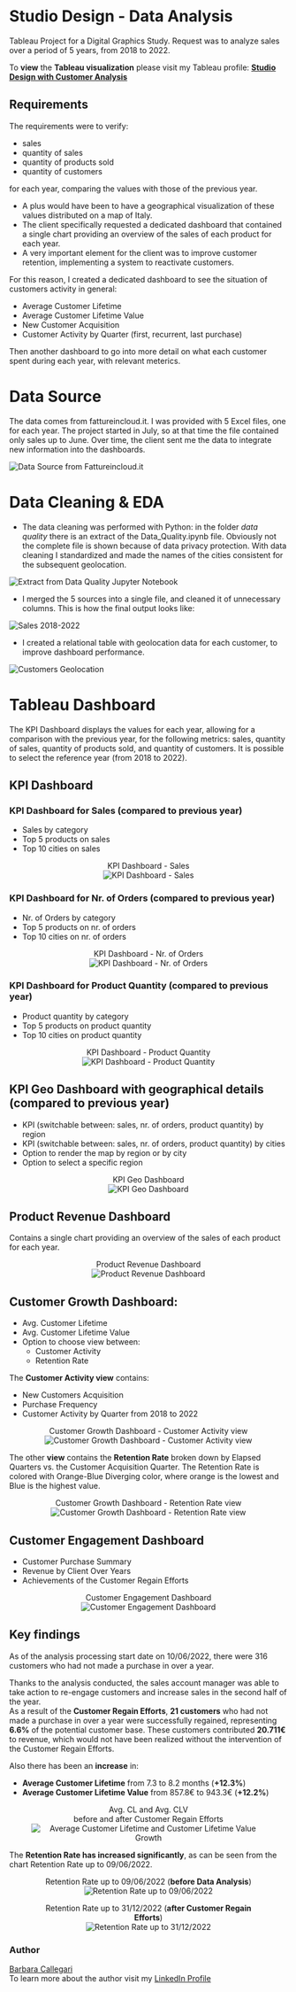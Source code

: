 # **Studio Design - Data Analysis**
Tableau Project for a Digital Graphics Study. 
Request was to analyze sales over a period of 5 years, from 2018 to 2022.

To **view** the **Tableau visualization** please visit my Tableau profile:
**[Studio Design with Customer Analysis](https://public.tableau.com/app/profile/barbara.callegari/viz/StudioDesignwithCustomerAnalysis/)**

## **Requirements**
The requirements were to verify:

* sales
* quantity of sales
* quantity of products sold
* quantity of customers 

for each year, comparing the values with those of the previous year. 

* A plus would have been to have a geographical visualization of these values distributed on a map of Italy.  
* The client specifically requested a dedicated dashboard that contained a single chart providing an overview of the sales of each product for each year.
* A very important element for the client was to improve customer retention, implementing a system to reactivate customers. 

For this reason, I created a dedicated dashboard to see the situation of customers activity in general:

* Average Customer Lifetime
* Average Customer Lifetime Value
* New Customer Acquisition
* Customer Activity by Quarter (first, recurrent, last purchase)

Then another dashboard to go into more detail on what each customer spent during each year, with relevant meterics.

# **Data Source**
The data comes from fattureincloud.it. I was provided with 5 Excel files, one for each year. The project started in July, so at that time the file contained only sales up to June. Over time, the client sent me the data to integrate new information into the dashboards.

<img src="img/img_fattureincloud.png" alt="Data Source from Fattureincloud.it"> 

# **Data Cleaning & EDA**

* The data cleaning was performed with Python: in the folder *data quality* there is an extract of the Data_Quality.ipynb file. Obviously not the complete file is shown because of data privacy protection. With data cleaning I standardized and made the names of the cities consistent for the subsequent geolocation.

<img src="img/data_quality.jpg" alt="Extract from Data Quality Jupyter Notebook">

* I merged the 5 sources into a single file, and cleaned it of unnecessary columns. This is how the final output looks like:

<img src="img/img_sales_18_22.jpg" alt="Sales 2018-2022">

* I created a relational table with geolocation data for each customer, to improve dashboard performance.

<img src="img/img_geoloc_custom.jpg" alt="Customers Geolocation">

# **Tableau Dashboard**

The KPI Dashboard displays the values for each year, allowing for a comparison with the previous year, for the following metrics: sales, quantity of sales, quantity of products sold, and quantity of customers. It is possible to select the reference year (from 2018 to 2022).

## **KPI Dashboard**

### **KPI Dashboard** for **Sales** (compared to previous year)
* Sales by category
* Top 5 products on sales 
* Top 10 cities on sales
<figure style="text-align:center;">
  <figcaption>KPI Dashboard - Sales</figcaption>
  <img src="img/KPI_Dashboard_Sales.jpg" alt="KPI Dashboard - Sales">
</figure>

### **KPI Dashboard** for **Nr. of Orders** (compared to previous year)
* Nr. of Orders by category
* Top 5 products on nr. of orders 
* Top 10 cities on nr. of orders
<figure style="text-align:center;">
  <figcaption>KPI Dashboard - Nr. of Orders</figcaption>
  <img src="img/KPI_Dashboard_NrOfOrders.jpg" alt="KPI Dashboard - Nr. of Orders">
</figure>

### **KPI Dashboard** for **Product Quantity** (compared to previous year)
* Product quantity by category
* Top 5 products on product quantity  
* Top 10 cities on product quantity 
<figure style="text-align:center;">
  <figcaption>KPI Dashboard - Product Quantity</figcaption>
  <img src="img/KPI_Dashboard_Product_Quantity.jpg" alt="KPI Dashboard - Product Quantity">
</figure>

## **KPI Geo Dashboard** with geographical details (compared to previous year)
* KPI (switchable between: sales, nr. of orders, product quantity) by region
* KPI (switchable between: sales, nr. of orders, product quantity) by cities
* Option to render the map by region or by city
* Option to select a specific region
<figure style="text-align:center;">
  <figcaption>KPI Geo Dashboard</figcaption>
  <img src="img/KPI_Geo_Dashboard.jpg" alt="KPI Geo Dashboard">
</figure>

## **Product Revenue Dashboard**
Contains a single chart providing an overview of the sales of each product for each year.
<figure style="text-align:center;">
  <figcaption>Product Revenue Dashboard</figcaption>
  <img src="img/Product_Revenue_Dashboard.jpg" alt="Product Revenue Dashboard">
</figure>


## **Customer Growth Dashboard**:
* Avg. Customer Lifetime
* Avg. Customer Lifetime Value
* Option to choose view between:
    * Customer Activity
    * Retention Rate

The **Customer Activity view** contains:
* New Customers Acquisition
* Purchase Frequency
* Customer Activity by Quarter from 2018 to 2022

<figure style="text-align:center;">
  <figcaption>Customer Growth Dashboard - Customer Activity view</figcaption>
  <img src="img/Customer_Growth_Dashboard.jpg" alt="Customer Growth Dashboard - Customer Activity view">
</figure>

The other **view** contains the **Retention Rate** broken down by Elapsed Quarters vs. the Customer Acquisition Quarter. The Retention Rate is colored with Orange-Blue Diverging color, where orange is the lowest and Blue is the highest value.

<figure style="text-align:center;">
  <figcaption>Customer Growth Dashboard - Retention Rate view</figcaption>
  <img src="img/Customer_Retention_Rate.jpg" alt="Customer Growth Dashboard - Retention Rate view">
</figure>

## **Customer Engagement Dashboard**
* Customer Purchase Summary
* Revenue by Client Over Years
* Achievements of the Customer Regain Efforts

<figure style="text-align:center;">
  <figcaption>Customer Engagement Dashboard</figcaption>
  <img src="img/Customer_Engagement_Dashboard.jpg" alt="Customer Engagement Dashboard">
</figure>

## **Key findings**
As of the analysis processing start date on 10/06/2022, there were 316 customers who had not made a purchase in over a year.

Thanks to the analysis conducted, the sales account manager was able to take action to re-engage customers and increase sales in the second half of the year.   
As a result of the **Customer Regain Efforts**, **21 customers** who had not made a purchase in over a year were successfully regained, representing **6.6%** of the potential customer base. These customers contributed **20.711€** to revenue, which would not have been realized without the intervention of the Customer Regain Efforts.

Also there has been an **increase** in:
* **Average Customer Lifetime** from 7.3 to 8.2 months (**+12.3%**)
* **Average Customer Lifetime Value** from 857.8€ to 943.3€ (**+12.2%**)

<figure style="text-align:center;">
    <figcaption>Avg. CL and Avg. CLV <br>before and after Customer Regain Efforts</figcaption>
  <img src="img/Avg_CL_and_CLV_Growth.jpg" alt="Average Customer Lifetime and Customer Lifetime Value Growth">
</figure>

The **Retention Rate has increased significantly**, as can be seen from the chart Retention Rate up to 09/06/2022.

<figure style="text-align:center;">
    <figcaption>Retention Rate up to 09/06/2022 (<b>before Data Analysis</b>)</figcaption>
  <img src="img/Retention_Rate_up_to_09_06_2022.jpg" alt="Retention Rate up to 09/06/2022">
</figure>

<figure style="text-align:center;">
    <figcaption>Retention Rate up to 31/12/2022 (<b>after Customer Regain Efforts</b>)</figcaption>
  <img src="img/Retention_Rate_up_to_31_12_2022.jpg" alt="Retention Rate up to 31/12/2022">
</figure>

### Author 
[Barbara Callegari](https://numberslab.net)  
To learn more about the author visit my [LinkedIn Profile](https://www.linkedin.com/in/barbaracallegari)

